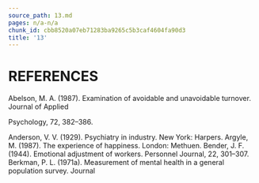 ```yaml
---
source_path: 13.md
pages: n/a-n/a
chunk_id: cbb8520a07eb71283ba9265c5b3caf4604fa90d3
title: '13'
---
```

# REFERENCES

Abelson, M. A. (1987). Examination of avoidable and unavoidable turnover. Journal of Applied

Psychology, 72, 382–386.

Anderson, V. V. (1929). Psychiatry in industry. New York: Harpers. Argyle, M. (1987). The experience of happiness. London: Methuen. Bender, J. F. (1944). Emotional adjustment of workers. Personnel Journal, 22, 301–307. Berkman, P. L. (1971a). Measurement of mental health in a general population survey. Journal
